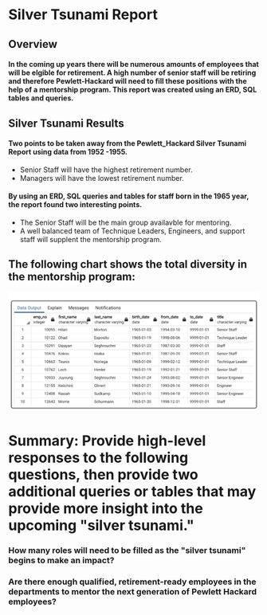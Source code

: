 

# Silver Tsunami Report

## Overview
#### In the coming up years there will be numerous amounts of employees that will be elgible for retirement.  A high number of senior staff will be retiring and therefore Pewlett-Hackard will need to fill these positions with the help of a mentorship program.  This report was created using an ERD, SQL tables and queries.  

## Silver Tsunami Results
#### Two points to be taken away from the Pewlett_Hackard Silver Tsunami Report using data from 1952 -1955.
- Senior Staff will have the highest retirement number.
- Managers will have the lowest retirement number.

#### By using an ERD, SQL queries and tables for staff born in the 1965 year, the report found two interesting points.
- The Senior Staff will be the main group availavble for mentoring.
- A well balanced team of Technique Leaders, Engineers, and support staff will supplent the mentorship program.

## The following chart shows the total diversity in the mentorship program:

![This is an image](https://github.com/ramon0101alonso/Pewlett-Hackard-Analysis/blob/main/mentorship%20table.png)

# Summary: Provide high-level responses to the following questions, then provide two additional queries or tables that may provide more insight into the upcoming "silver tsunami."

### How many roles will need to be filled as the "silver tsunami" begins to make an impact?
### Are there enough qualified, retirement-ready employees in the departments to mentor the next generation of Pewlett Hackard employees?
